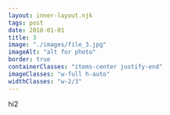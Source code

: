 ```yaml
---
layout: inner-layout.njk
tags: post
date: 2018-01-01
title: 3
image: "./images/file_3.jpg"
imageAlt: "alt for photo"
border: true
containerClasses: "items-center justify-end"
imageClasses: "w-full h-auto"
widthClasses: "w-2/3"
---
```


hi2
